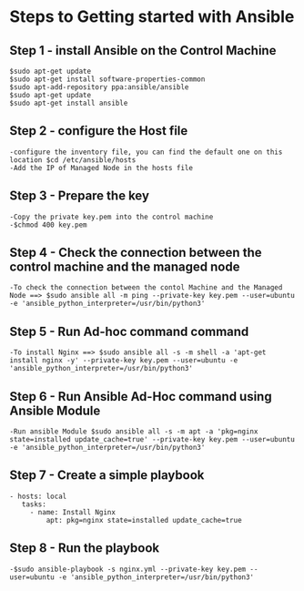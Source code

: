 # Steps to Getting started with Ansible 
## Step 1 - install Ansible on the Control Machine
	$sudo apt-get update
	$sudo apt-get install software-properties-common
	$sudo apt-add-repository ppa:ansible/ansible
	$sudo apt-get update
	$sudo apt-get install ansible
	
## Step 2 - configure the Host file
	-configure the inventory file, you can find the default one on this location $cd /etc/ansible/hosts
	-Add the IP of Managed Node in the hosts file

## Step 3 - Prepare the key
	-Copy the private key.pem into the control machine 
	-$chmod 400 key.pem

## Step 4 - Check the connection between the control machine and the managed node
	-To check the connection between the contol Machine and the Managed Node ==> $sudo ansible all -m ping --private-key key.pem --user=ubuntu -e 'ansible_python_interpreter=/usr/bin/python3'

## Step 5 - Run Ad-hoc command command
	-To install Nginx ==> $sudo ansible all -s -m shell -a 'apt-get install nginx -y' --private-key key.pem --user=ubuntu -e 'ansible_python_interpreter=/usr/bin/python3'
	
## Step 6 - Run Ansible Ad-Hoc command using Ansible Module
	-Run ansible Module $sudo ansible all -s -m apt -a 'pkg=nginx state=installed update_cache=true' --private-key key.pem --user=ubuntu -e 'ansible_python_interpreter=/usr/bin/python3'
	
## Step 7 - Create a simple playbook 
   ```
   - hosts: local
	  tasks:
		- name: Install Nginx
            apt: pkg=nginx state=installed update_cache=true
   ```
		  
## Step 8 - Run the playbook
	-$sudo ansible-playbook -s nginx.yml --private-key key.pem --user=ubuntu -e 'ansible_python_interpreter=/usr/bin/python3'
